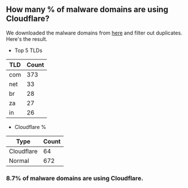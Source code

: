 ## How many % of malware domains are using Cloudflare?


We downloaded the malware domains from [here](https://urlhaus.abuse.ch) and filter out duplicates.
Here's the result.


[//]: # (start replacement)


- Top 5 TLDs

| TLD | Count |
| --- | --- |
| com | 373 |
| net | 33 |
| br | 28 |
| za | 27 |
| in | 26 |


- Cloudflare %

| Type | Count |
| --- | --- |
| Cloudflare | 64 |
| Normal | 672 |


### 8.7% of malware domains are using Cloudflare.